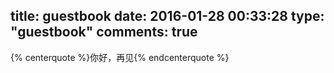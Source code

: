 title: guestbook
date: 2016-01-28 00:33:28
type: "guestbook"
comments: true
---
{% centerquote %}你好，再见{% endcenterquote %}